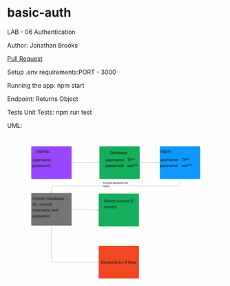 # basic-auth

LAB - 06
Authentication

Author: Jonathan Brooks

[Pull Request](https://github.com/jonbrooks01/basic-auth/pull/1)

<!-- [deployed server](https://deployment-practice-main.onrender.com) -->

Setup
.env requirements:PORT - 3000

Running the app: npm start

Endpoint: Returns Object

<!-- {
  "domain": "deployment-practice-main.onrender.com/",
  "status": "{name: name}",
 "port":
} -->
Tests
Unit Tests: npm run test
<!-- Lint Tests: npm run lint -->

UML:

![UML](./uml.png)
